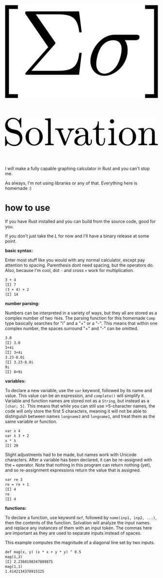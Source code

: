 <img src="./sigma.png">

<br/><br/>

<img src="./Solvation.png">

<br/><br/>

I will make a fully capable graphing calculator in Rust and you can't stop me.

As always, I'm not using libraries or any of that. Everything here is homemade :)

# **how to use**

If you have Rust installed and you can build from the source code, good for you.

If you don't just take the *L* for now and I'll have a binary release at some point.

**basic syntax:**

Enter most stuff like you would with any normal calculator, except pay attention to spacing. 
Parenthesis dont need spacing, but the operators do. Also, because I'm cool, dot `·` and cross `×` work for multiplication.

```
3 + 4
[Σ] 7
(3 + 4) × 2
[Σ] 14
```

**number parsing:**

Numbers can be interpreted in a variety of ways, but they all are stored as a complex number of two `f64`s. The parsing function for this homemade `Comp` type basically searches for "i" and a "+" or a "-". This means that within one complex number, the spaces surround "+" and "-" can be omitted.

```
3.0
[Σ] 3.0
3+4i
[Σ] 3+4i
3.23-8.0i
[Σ] 3.23-8.0i
9i
[Σ] 0+9i
```

**variables:**

To declare a new variable, use the `var` keyword, followed by its name and value. This value can be an expression, and `complete()` will simplify it. Variable and function names are stored not as a `String`, but instead as a `[char; 5]`. This means that while you can still use >5-character names, the code will only store the first 5 characters, meaning it will not be able to distinguish between names `longname2` and `longname1`, and treat them as the same variable or function.

```
var x 4
var λ 3 + 2
x * λ
[Σ] 20
```

Slight adjustments had to be made, but names work with Unicode characters. After a variable has been declared, it can be re-assigned with the `=` operator. Note that nothing in this program can return nothing (yet), and so re-assignment expressions return the value that is assigned.

```
var re 3
re = re + 1
[Σ] 4
re
[Σ] 4
```

**functions:**

To declare a function, use keyword `def`, followed by `name(inp1, inp2, ...)`, then the contents of the function. Solvation will analyze the input names and replace any instances of them with an input token. The commas here are important as they are used to separate inputs instead of spaces.

This example computes the magnitude of a diagonal line set by two inputs.

```
def mag(x, y) (x * x + y * y) ^ 0.5
mag(1,2)
[Σ] 2.2360198347089875
mag(1,1)
1.4142134378915125
```